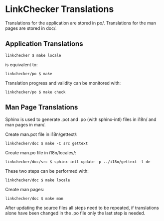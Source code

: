 LinkChecker Translations
========================

Translations for the application are stored in po/.
Translations for the man pages are stored in doc/.

Application Translations
------------------------

``linkchecker $ make locale``

is equivalent to:

``linkchecker/po $ make``

Translation progress and validity can be monitored with:

``linkchecker/po $ make check``

Man Page Translations
---------------------

Sphinx is used to generate .pot and .po (with sphinx-intl) files in i18n/
and man pages in man/.

Create man.pot file in i18n/gettext/:

``linkchecker/doc $ make -C src gettext``

Create man.po file in i18n/locales/:

``linkchecker/doc/src $ sphinx-intl update -p ../i18n/gettext -l de``

These two steps can be performed with:

``linkchecker/doc $ make locale``

Create man pages:

``linkchecker/doc $ make man``

After updating the source files all steps need to be repeated, if translations
alone have been changed in the .po file only the last step is needed.

